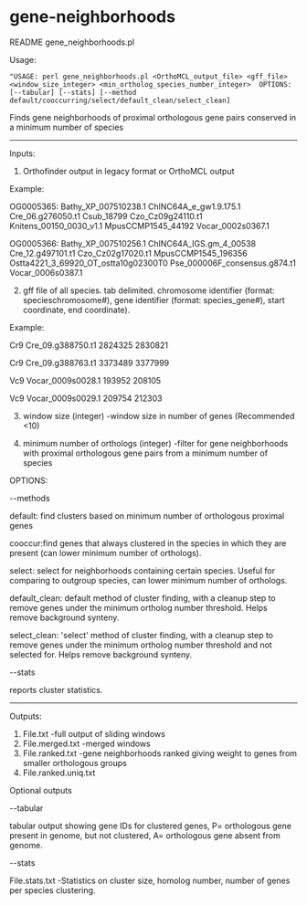 # gene-neighborhoods
README gene_neighborhoods.pl

Usage:
```
"USAGE: perl gene_neighborhoods.pl <OrthoMCL_output_file> <gff_file> <window_size_integer> <min_ortholog_species_number_integer>  OPTIONS: [--tabular] [--stats] [--method default/cooccurring/select/default_clean/select_clean] 
```

Finds gene neighborhoods of proximal orthologous gene pairs conserved in a minimum number of species

---------------------------------------------------------------------------------

Inputs:

1. Orthofinder output in legacy format or OrthoMCL output

Example:

OG0005365: Bathy_XP_007510238.1 ChlNC64A_e_gw1.9.175.1 Cre_06.g276050.t1 Csub_18799 Czo_Cz09g24110.t1 Knitens_00150_0030_v1.1 MpusCCMP1545_44192 Vocar_0002s0367.1

OG0005366: Bathy_XP_007510256.1 ChlNC64A_IGS.gm_4_00538 Cre_12.g497101.t1 Czo_Cz02g17020.t1 MpusCCMP1545_196356 Ostta4221_3_69920_OT_ostta10g02300T0 Pse_000006F_consensus.g874.t1 Vocar_0006s0387.1

2. gff file of all species. tab delimited. chromosome identifier (format: specieschromosome#), gene identifier (format: species_gene#), start coordinate, end coordinate). 

Example:

Cr9	Cre_09.g388750.t1	2824325	2830821

Cr9	Cre_09.g388763.t1	3373489	3377999

Vc9	Vocar_0009s0028.1	193952	208105

Vc9	Vocar_0009s0029.1	209754	212303


3. window size (integer) -window size in number of genes (Recommended <10)

4. minimum number of orthologs (integer) -filter for gene neighborhoods with proximal orthologous gene pairs from a minimum number of species 


OPTIONS:

--methods

default: find clusters based on minimum number of orthologous proximal genes

cooccur:find genes that always clustered in the species in which they are present (can lower minimum number of orthologs).

select: select for neighborhoods containing certain species. Useful for comparing to outgroup species, can lower minimum number of orthologs.

default_clean: default method of cluster finding, with a cleanup step to remove genes under the minimum ortholog number threshold. Helps remove background synteny. 

select_clean: 'select' method of cluster finding, with a cleanup step to remove genes under the minimum ortholog number threshold and not selected for. Helps remove background synteny.

--stats

  reports cluster statistics. 
  

---------------------------------------------------------------------------------

Outputs:

1. File.txt -full output of sliding windows
2. File.merged.txt -merged windows
3. File.ranked.txt -gene neighborhoods ranked giving weight to genes from smaller orthologous groups
4. File.ranked.uniq.txt

Optional outputs

--tabular

tabular output showing gene IDs for clustered genes, P= orthologous gene present in genome, but not clustered, A= orthologous gene absent from genome. 

--stats

File.stats.txt -Statistics on cluster size, homolog number, number of genes per species clustering. 
